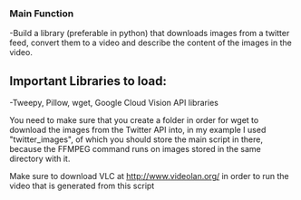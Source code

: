 ### **Main Function**
  -Build a library (preferable in python) that downloads images from a twitter feed, convert them to a video and describe the content of the images in the video.


## **Important Libraries to load:**
  -Tweepy, Pillow, wget, Google Cloud Vision API libraries
  
You need to make sure that you create a folder in order for wget to download the images from the Twitter API into, in my example I used "twitter_images", of which you should store the main script in there, because the FFMPEG command runs on images stored in the same directory with it.

Make sure to download VLC at http://www.videolan.org/ in order to run the video that is generated from this script


